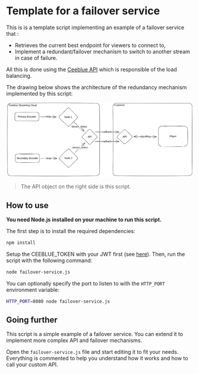 # Template for a failover service

This is is a template script implementing an example of a failover service that :

* Retrieves the current best endpoint for viewers to connect to,
* Implement a redundant/failover mechanism to switch to another stream in case of failure.

All this is done using the [Ceeblue API] which is responsible of the load balancing.

The drawing below shows the architecture of the redundancy mechanism implemented by this script:

[![Failover service architecture](ceeblue-stream-redundancy.png)](ceeblue-stream-redundancy.png)

> The API object on the right side is this script.

## How to use

**You need Node.js installed on your machine to run this script.**

The first step is to install the required dependencies:

```bash
npm install
```

Setup the CEEBLUE_TOKEN with your JWT first (see [here](https://docs.ceeblue.net/reference/authorization)).
Then, run the script with the following command:

```bash
node failover-service.js
```

You can optionally specify the port to listen to with the `HTTP_PORT` environment variable:

```bash
HTTP_PORT=8080 node failover-service.js
```

## Going further

This script is a simple example of a failover service. You can extend it to implement more complex API and failover mechanisms.

Open the `failover-service.js` file and start editing it to fit your needs. Everything is commented to help you understand how it works and how to call your custom API.

[Ceeblue API]: https://docs.ceeblue.net/reference/
